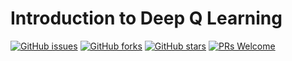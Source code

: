 # Introduction to Deep Q Learning
[![GitHub issues](https://img.shields.io/github/issues/Develop-Packt/Introduction-to-Deep-Q-Learning.svg)](https://github.com/Develop-Packt/Introduction-to-Deep-Q-Learning/issues)
[![GitHub forks](https://img.shields.io/github/forks/Develop-Packt/Introduction-to-Deep-Q-Learning.svg)](https://github.com/Develop-Packt/Introduction-to-Deep-Q-Learning/network)
[![GitHub stars](https://img.shields.io/github/stars/Develop-Packt/Introduction-to-Deep-Q-Learning.svg)](https://github.com/Develop-Packt/Introduction-to-Deep-Q-Learning/stargazers)
[![PRs Welcome](https://img.shields.io/badge/PRs-welcome-brightgreen.svg)](https://github.com/Develop-Packt/Introduction-to-Deep-Q-Learning/pulls)
